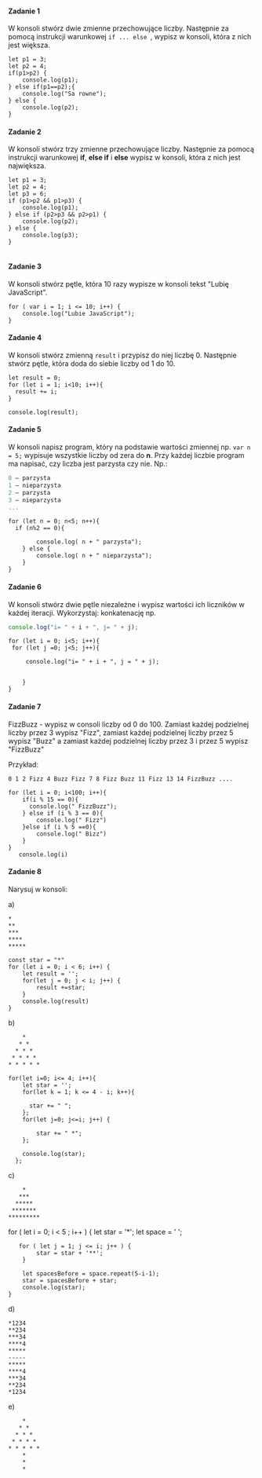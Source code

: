 #### Zadanie 1

W konsoli stwórz dwie zmienne przechowujące liczby. Następnie za pomocą instrukcji warunkowej ```if ... else ```, wypisz w konsoli, która z nich jest większa.
```
let p1 = 3;
let p2 = 4;
if(p1>p2) {
    console.log(p1);
} else if(p1==p2);{
    console.log("Sa rowne");
} else {
    console.log(p2);
}
```

#### Zadanie 2

W konsoli stwórz trzy zmienne przechowujące liczby. Następnie za pomocą instrukcji warunkowej **if**, **else if** i **else**
wypisz w konsoli, która z nich jest największa.
```
let p1 = 3;
let p2 = 4;
let p3 = 6;
if (p1>p2 && p1>p3) {
    console.log(p1);
} else if (p2>p3 && p2>p1) {
    console.log(p2);
} else {
    console.log(p3);
}
  
```

#### Zadanie 3
W konsoli stwórz pętle, która 10 razy wypisze w konsoli tekst "Lubię JavaScript".
```
for ( var i = 1; i <= 10; i++) {
	console.log("Lubie JavaScript");
}
```
#### Zadanie 4
W konsoli stwórz zmienną ```result``` i przypisz do niej liczbę 0. Następnie stwórz pętle, która doda do siebie liczby od 1 do 10.
```
let result = 0;
for (let i = 1; i<10; i++){
  result += i;
} 

console.log(result);

```
#### Zadanie 5
W konsoli napisz program, który na podstawie wartości zmiennej np. ```var n = 5;``` wypisuje wszystkie liczby od zera do **n**.
Przy każdej liczbie program ma napisać, czy  liczba jest parzysta czy nie. Np.:

```JavaScript
0 – parzysta
1 – nieparzysta
2 – parzysta
3 – nieparzysta
...
```
```
for (let n = 0; n<5; n++){
  if (n%2 == 0){
        
        console.log( n + " parzysta");
    } else {
        console.log( n + " nieparzysta");
    }
}
```

#### Zadanie 6
W konsoli stwórz dwie pętle niezależne i wypisz wartości ich liczników w każdej iteracji. Wykorzystaj:
konkatenację np.

```JavaScript 
console.log("i= " + i + ", j= " + j);
```
```
for (let i = 0; i<5; i++){
 for (let j =0; j<5; j++){
     
     console.log("i= " + i + ", j = " + j);
        
      
    }
}
```
#### Zadanie 7

FizzBuzz - wypisz w consoli liczby od 0 do 100. Zamiast każdej podzielnej liczby przez 3 wypisz "Fizz", zamiast każdej podzielnej liczby przez 5 wypisz "Buzz" a zamiast każdej podzielnej liczby przez 3 i przez 5 wypisz "FizzBuzz"

Przykład:

```
0 1 2 Fizz 4 Buzz Fizz 7 8 Fizz Buzz 11 Fizz 13 14 FizzBuzz ....
```

```
for (let i = 0; i<100; i++){
    if(i % 15 == 0){
      console.log(" FizzBuzz");  
    } else if (i % 3 == 0){
        console.log(" Fizz")
    }else if (i % 5 ==0){
        console.log(" Bizz")
    }
}
   console.log(i)
   ```

#### Zadanie 8

Narysuj w konsoli:

a)
```
*
**
***
****
*****
``` 


```
const star = "*"
for (let i = 0; i < 6; i++) {
    let result = '';
    for(let j = 0; j < i; j++) {
        result +=star;
    }
    console.log(result)
}
```


b)
```
    *
   * *
  * * *
 * * * *
* * * * *
```
```
for(let i=0; i<= 4; i++){
    let star = '';
    for(let k = 1; k <= 4 - i; k++){
     
      star += " ";
    };
    for(let j=0; j<=i; j++) {
        
        star += " *";
    };
    
    console.log(star);
  };

```
c)
```
    *
   ***
  *****
 *******
*********
```
for ( let i = 0; i < 5 ; i++ ) {
      let star = '*';
      let space = ' ';

       for ( let j = 1; j <= i; j++ ) {
            star = star + '**';            
        }
           
        let spacesBefore = space.repeat(5-i-1);
        star = spacesBefore + star;
        console.log(star);
    }


    

d)
```
*1234
**234
***34
****4
*****
-----
*****
****4
***34
**234
*1234
```

e)
```
    *
   * *
  * * *
 * * * *
* * * * *
    *
    *
    *
```
